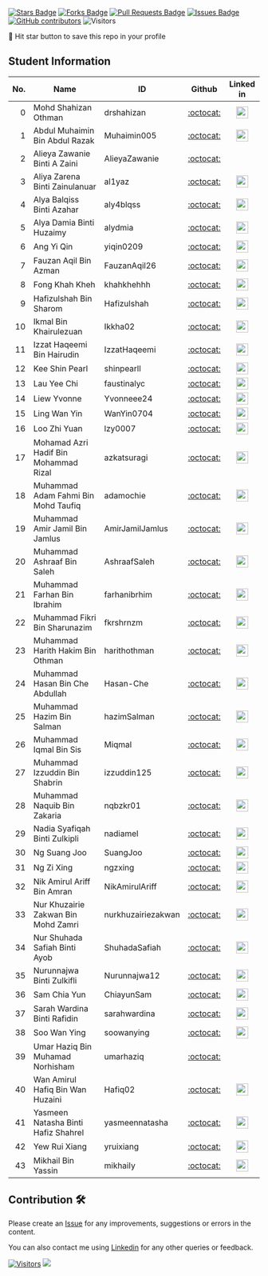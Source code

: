 <a href="https://github.com/drshahizan/HPDP/stargazers"><img src="https://img.shields.io/github/stars/drshahizan/HPDP" alt="Stars Badge"/></a>
<a href="https://github.com/drshahizan/HPDP/network/members"><img src="https://img.shields.io/github/forks/drshahizan/HPDP" alt="Forks Badge"/></a>
<a href="https://github.com/drshahizan/HPDP/pulls"><img src="https://img.shields.io/github/issues-pr/drshahizan/HPDP" alt="Pull Requests Badge"/></a>
<a href="https://github.com/drshahizan/HPDP"><img src="https://img.shields.io/github/issues/drshahizan/HPDP" alt="Issues Badge"/></a>
<a href="https://github.com/drshahizan/HPDP/graphs/contributors"><img alt="GitHub contributors" src="https://img.shields.io/github/contributors/drshahizan/HPDP?color=2b9348"></a>
![Visitors](https://api.visitorbadge.io/api/visitors?path=https%3A%2F%2Fgithub.com%2Fdrshahizan%2FHPDP&labelColor=%23d9e3f0&countColor=%23697689&style=flat)

🌟 Hit star button to save this repo in your profile

## Student Information

| No. | Name                                     | ID          | Github                         | Linked in |
|-----:|------------------------------------------|-------------|:--------------------------------:| :--------------------------------:|
| 0   | Mohd Shahizan Othman          | drshahizan            | [:octocat:](https://github.com/drshahizan) | <a href="https://www.linkedin.com/in/drshahizan" ><img src="./images/linkedin.png" width="24px" height="24px" ></a> |
| 1   | Abdul Muhaimin Bin Abdul Razak          |Muhaimin005             | [:octocat:](https://github.com/Muhaimin005) |<a href="https://www.linkedin.com/in/abdul-muhaimin"><img src="./images/linkedin.png" width="24px" height="24px" ></a> |
| 2   | Alieya Zawanie Binti A Zaini            |AlieyaZawanie             | [:octocat:](https://github.com/AlieyaZawanie) |
| 3   | Aliya Zarena Binti Zainulanuar          |al1yaz       | [:octocat:](https://github.com/al1yaz) |<a href="https://www.linkedin.com/in/aliya-zarena-239469270" ><img src="./images/linkedin.png" width="24px" height="24px" ></a> |
| 4   | Alya Balqiss Binti Azahar               |aly4blqss     | [:octocat:](https://github.com/aly4blqss) | <a href="https://www.linkedin.com/in/alyabalqiss" ><img src="./images/linkedin.png" width="24px" height="24px" ></a> |
| 5   | Alya Damia Binti Huzaimy                |alydmia      | [:octocat:](https://github.com/alydmia) | <a href="https://www.linkedin.com/in/alya-damia-huzaimy-555638224" ><img src="./images/linkedin.png" width="24px" height="24px" ></a> |
| 6   | Ang Yi Qin                              |  yiqin0209           | [:octocat:](https://github.com/yiqin0209) | <a href = "https://www.linkedin.com/in/ang-yi-qin-696396225"> <img src="./images/linkedin.png" width="24px" height="24px" ></a> |
| 7   | Fauzan Aqil Bin Azman                   |FauzanAqil26           | [:octocat:](https://github.com/FauzanAqil26) |<a href="https://www.linkedin.com/in/fauzan-aqil-azman-126077203/" ><img src="./images/linkedin.png" width="24px" height="24px" ></a>
| 8   | Fong Khah Kheh                          |khahkhehhh             | [:octocat:](https://github.com/khahkhehhh) |<a href="https://www.linkedin.com/in/fong-khah-kheh-0a539625a" ><img src="./images/linkedin.png" width="24px" height="24px" ></a> |
| 9   | Hafizulshah Bin Sharom                  |Hafizulshah  | [:octocat:](https://github.com/Hafizulshah) | <a href="https://my.linkedin.com/in/hafizulshah-sharom-5b3b2423b" ><img src="./images/linkedin.png" width="24px" height="24px" ></a>
| 10  | Ikmal Bin Khairulezuan                  |Ikkha02      | [:octocat:](https://github.com/Ikkha02) |<a href="https://www.linkedin.com/in/ikmal-khairulezuan-b50022225/" ><img src="./images/linkedin.png" width="24px" height="24px" ></a> |
| 11  | Izzat Haqeemi Bin Hairudin              |IzzatHaqeemi| [:octocat:](https://github.com/IzzatHaqeemi) | <a href="https://www.linkedin.com/in/izzat-haqeemi-bin-hairudin-76a207269" ><img src="./images/linkedin.png" width="24px" height="24px" ></a>
| 12  | Kee Shin Pearl                          |shinpearll   | [:octocat:](https://github.com/shinpearll) | <a href="https://www.linkedin.com/in/kee-shinpearl/" ><img src="./images/linkedin.png" width="24px" height="24px" ></a>
| 13  | Lau Yee Chi                             |faustinalyc             | [:octocat:](https://github.com/faustinalyc) |<a href="https://www.linkedin.com/in/lauyeechi0915" ><img src="./images/linkedin.png" width="24px" height="24px" ></a> |
| 14  | Liew Yvonne                             |Yvonneee24   | [:octocat:](https://github.com/Yvonneee24) | <a href="https://www.linkedin.com/in/liew-yvonne-a69180225/" ><img src="./images/linkedin.png" width="24px" height="24px" ></a> |
| 15  | Ling Wan Yin                            |WanYin0704   | [:octocat:](https://github.com/WanYin0704) | <a href="https://www.linkedin.com/in/lingwanyin" ><img src="./images/linkedin.png" width="24px" height="24px" ></a> |
| 16  | Loo Zhi Yuan                            |lzy0007      | [:octocat:](https://github.com/lzy0007) | <a href="https://www.linkedin.com/in/loo-zhi-yuan-89779b224" ><img src="./images/linkedin.png" width="24px" height="24px" ></a> |
| 17  | Mohamad Azri Hadif Bin Mohammad Rizal  |azkatsuragi| [:octocat:](https://github.com/azkatsuragi) |<a href="https://www.linkedin.com/in/azrihadif" ><img src="./images/linkedin.png" width="24px" height="24px" ></a> |
| 18  | Muhammad Adam Fahmi Bin Mohd Taufiq     |adamochie    | [:octocat:](https://github.com/adamochie) |<a href="https://www.linkedin.com/in/adam-fahmi-taufiq" ><img src="./images/linkedin.png" width="24px" height="24px" ></a> |
| 19  | Muhammad Amir Jamil Bin Jamlus          | AmirJamilJamlus            | [:octocat:](https://github.com/your_id) |   <a href="https://www.linkedin.com/in/amir-jamlus-7a099b208" ><img src="./images/linkedin.png" width="24px" height="24px" ></a> |
| 20  | Muhammad Ashraaf Bin Saleh              |AshraafSaleh| [:octocat:](https://github.com/AshraafSaleh) |<a href="https://www.linkedin.com/in/muhammadashraafsaleh" ><img src="./images/linkedin.png" width="24px" height="24px" ></a> |
| 21  | Muhammad Farhan Bin Ibrahim             |farhanibrhim             | [:octocat:](https://github.com/farhanibrhim) | <a href="https://www.linkedin.com/in/farhanibrhim/" ><img src="./images/linkedin.png" width="24px" height="24px" ></a> |
| 22  | Muhammad Fikri Bin Sharunazim           |fkrshrnzm             | [:octocat:](https://github.com/fkrshrnzm) | <a href="https://www.linkedin.com/in/muhammad-fikri19" ><img src="./images/linkedin.png" width="24px" height="24px" ></a> |
| 23  | Muhammad Harith Hakim Bin Othman        |harithothman             | [:octocat:](https://github.com/harithothman) | <a href="https://www.linkedin.com/in/harith-hakim-705364235"><img src="./images/linkedin.png" width="24px" height="24px" ></a> |
| 24  | Muhammad Hasan Bin Che Abdullah         |Hasan-Che    | [:octocat:](https://github.com/Hasan-Che) | <a href="https://www.linkedin.com/in/hasan-che-abdullah-811262218" ><img src="./images/linkedin.png" width="24px" height="24px" ></a> |
| 25  | Muhammad Hazim Bin Salman               |hazimSalman             | [:octocat:](https://github.com/your_id) | <a href="https://www.linkedin.com/in/hazimsalman" ><img src="./images/linkedin.png" width="24px" height="24px" ></a> 
| 26  | Muhammad Iqmal Bin Sis                  |Miqmal      | [:octocat:](https://github.com/Miqmal) | <a href="https://www.linkedin.com/in/muhammad-iqmal18/" ><img src="./images/linkedin.png" width="24px" height="24px" ></a> |
| 27  | Muhammad Izzuddin Bin Shabrin           |izzuddin125             | [:octocat:](https://github.com/izzuddin125) | <a href="https://www.linkedin.com/in/muhammad-izzuddin-shabrin/" ><img src="./images/linkedin.png" width="24px" height="24px" ></a> |
| 28  | Muhammad Naquib Bin Zakaria             |nqbzkr01     | [:octocat:](https://github.com/nqbzkr01) | <a href="https://www.linkedin.com/in/naquib-zakaria-527750224/" ><img src="./images/linkedin.png" width="24px" height="24px" ></a> |
| 29  | Nadia Syafiqah Binti Zulkipli           |nadiamel     | [:octocat:](https://github.com/nadiamel) |<a href="https://www.linkedin.com/in/nadia-syafiqah-zulkipli" ><img src="./images/linkedin.png" width="24px" height="24px" ></a> |
| 30  | Ng Suang Joo                            |SuangJoo             | [:octocat:](https://github.com/SuangJoo) |<a href="https://www.linkedin.com/in/ng-suang-joo-389335212" ><img src="./images/linkedin.png" width="24px" height="24px" ></a> |
| 31  | Ng Zi Xing                              |ngzxing      | [:octocat:](https://github.com/ngzxing) |<a href="https://www.linkedin.com/in/ng-zi-xing-a3a466270" ><img src="./images/linkedin.png" width="24px" height="24px" ></a> |
| 32  | Nik Amirul Ariff Bin Amran              |NikAmirulAriff   | [:octocat:](https://github.com/NikAmirulAriff) |<a href="https://www.linkedin.com/in/amirul-amran"><img src="./images/linkedin.png" width="24px" height="24px" ></a>|
| 33  | Nur Khuzairie Zakwan Bin Mohd Zamri     |nurkhuzairiezakwan             | [:octocat:](https://github.com/nurkhuzairiezakwan) |<a href="https://www.linkedin.com/in/khuzairie" ><img src="./images/linkedin.png" width="24px" height="24px" ></a> |
| 34  | Nur Shuhada Safiah Binti Ayob           |ShuhadaSafiah            | [:octocat:](https://github.com/ShuhadaSafiah) |<a href="http://www.linkedin.com/in/nur-shuhada-safiah-ayob-932105242" ><img src="./images/linkedin.png" width="24px" height="24px" ></a> |
| 35  | Nurunnajwa Binti Zulkifli               |Nurunnajwa12             | [:octocat:](https://github.com/Nurunnajwa12) |<a href="www.linkedin.com/in/nurunnajwa-zulkifli" ><img src="./images/linkedin.png" width="24px" height="24px" ></a> |
| 36  | Sam Chia Yun                            |ChiayunSam   | [:octocat:](https://github.com/ChiayunSam) | <a href="https://www.linkedin.com/in/sam-chia-yun-b92a37271/"><img src="./images/linkedin.png" width="24px" height="24px" ></a> |
| 37  | Sarah Wardina Binti Rafidin             |sarahwardina| [:octocat:](https://github.com/sarahwardina) |  <a href="https://www.linkedin.com/in/sarahwardina" ><img src="./images/linkedin.png" width="24px" height="24px" ></a> |
| 38  | Soo Wan Ying                            |soowanying     | [:octocat:](https://github.com/soowanying) |<a href="https://my.linkedin.com/in/wan-ying-soo-814b52293" ><img src="./images/linkedin.png" width="24px" height="24px" ></a>
| 39  | Umar Haziq Bin Muhamad Norhisham        |  umarhaziq           | [:octocat:](https://github.com/your_id) |
| 40  | Wan Amirul Hafiq Bin Wan Huzaini        |Hafiq02             | [:octocat:](https://github.com/Hafiq02) | <a href="https://www.linkedin.com/in/amirul-hafiq/" ><img src="./images/linkedin.png" width="24px" height="24px" ></a> |
| 41  | Yasmeen Natasha Binti Hafiz Shahrel     |yasmeennatasha| [:octocat:](https://github.com/yasmeennatasha) | <a href="https://www.linkedin.com/in/yasmeen-natasha-hafiz-shahrel" ><img src="./images/linkedin.png" width="24px" height="24px" ></a> |
| 42  | Yew Rui Xiang                           |yruixiang   | [:octocat:](https://github.com/yruixiang) | <a href="https://www.linkedin.com/in/rui-xiang-yew-011049268/" ><img src="./images/linkedin.png" width="24px" height="24px" ></a> |
| 43  | Mikhail Bin Yassin                       |mikhaiIy    | [:octocat:](https://github.com/mikhaiIy) | <a href="https://www.linkedin.com/in/mikhailyassin" ><img src="./images/linkedin.png" width="24px" height="24px" ></a> |

## Contribution 🛠️
Please create an [Issue](https://github.com/drshahizan/HPDP/issues) for any improvements, suggestions or errors in the content.

You can also contact me using [Linkedin](https://www.linkedin.com/in/drshahizan/) for any other queries or feedback.

[![Visitors](https://api.visitorbadge.io/api/visitors?path=https%3A%2F%2Fgithub.com%2Fdrshahizan&labelColor=%23697689&countColor=%23555555&style=plastic)](https://visitorbadge.io/status?path=https%3A%2F%2Fgithub.com%2Fdrshahizan)
![](https://hit.yhype.me/github/profile?user_id=81284918)


